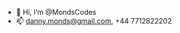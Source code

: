 - 👋 Hi, I’m @MondsCodes
- 📫 danny.monds@gmail.com, +44 7712822202

<!---
MondsCodes/MondsCodes is a ✨ special ✨ repository because its `README.md` (this file) appears on your GitHub profile.
You can click the Preview link to take a look at your changes.
--->
